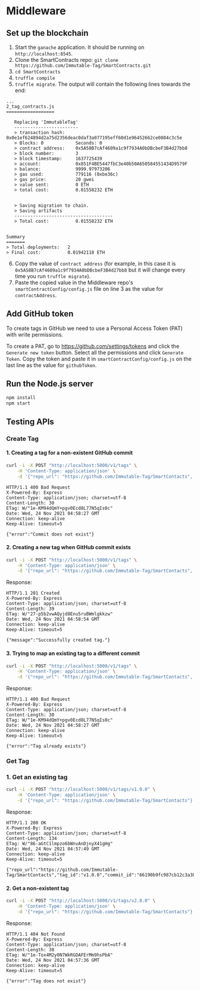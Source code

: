 # Middleware

## Set up the blockchain

1. Start the `ganache` application. It should be running on `http://localhost:8545`.
2. Clone the SmartContracts repo: `git clone https://github.com/Immutable-Tag/SmartContracts.git`
3. `cd SmartContracts`
4. `truffle compile`
5. `truffle migrate`. The output will contain the following lines towards the end:
```
...
2_tag_contracts.js
==================

   Replacing 'ImmutableTag'
   ------------------------
   > transaction hash:    0x0e1ef624894d2a75d2356deac0daf3a077195eff60d1e96452662ce0804c3c5e
   > Blocks: 0            Seconds: 0
   > contract address:    0x5A58B7cAf4609a1c9f7934A0bDBcbeF3B4d27bb8
   > block number:        3
   > block timestamp:     1637725439
   > account:             0x851F4BE5447fbC3e40b50A650584551434D9579F
   > balance:             9999.97973206
   > gas used:            779116 (0xbe36c)
   > gas price:           20 gwei
   > value sent:          0 ETH
   > total cost:          0.01558232 ETH


   > Saving migration to chain.
   > Saving artifacts
   -------------------------------------
   > Total cost:          0.01558232 ETH


Summary
=======
> Total deployments:   2
> Final cost:          0.01942118 ETH
```
6. Copy the value of `contract address` (for example, in this case it is `0x5A58B7cAf4609a1c9f7934A0bDBcbeF3B4d27bb8` but it will change every time you run `truffle migrate`).
7. Paste the copied value in the Middleware repo's `smartContractConfig/config.js` file on line 3 as the value for `contractAddress`.

## Add GitHub token

To create tags in GitHub we need to use a Personal Access Token (PAT) with write permissions.

To create a PAT, go to <https://github.com/settings/tokens> and click the `Generate new token` button. Select all the permissions and click `Generate Token`. Copy the token and paste it in `smartContractConfig/config.js` on the last line as the value for `githubToken`.

## Run the Node.js server

```bash
npm install
npm start
```

## Testing APIs

### Create Tag

#### 1. Creating a tag for a non-existent GitHub commit

```bash
curl -i -X POST "http://localhost:5000/v1/tags" \
    -H 'Content-Type: application/json' \
    -d '{"repo_url": "https://github.com/Immutable-Tag/SmartContacts", "tag_id": "v1.0.0", "commit_id": "abcdef"}'
```

```http
HTTP/1.1 400 Bad Request
X-Powered-By: Express
Content-Type: application/json; charset=utf-8
Content-Length: 30
ETag: W/"1e-KM94dQmY+pgv0Ecd8L77N5qIs0c"
Date: Wed, 24 Nov 2021 04:58:27 GMT
Connection: keep-alive
Keep-Alive: timeout=5

{"error":"Commit does not exist"}
```

#### 2. Creating a new tag when GitHub commit exists

```bash
curl -i -X POST "http://localhost:5000/v1/tags" \
    -H 'Content-Type: application/json' \
    -d '{"repo_url": "https://github.com/Immutable-Tag/SmartContacts", "tag_id": "v1.0.0", "commit_id": "66190b9fc987cb12c3a302c84123122e68ef6450"}'
```

Response:

```http
HTTP/1.1 201 Created
X-Powered-By: Express
Content-Type: application/json; charset=utf-8
Content-Length: 39
ETag: W/"27-p5b2vwAQyjd8Enu5ruBWmlgkkzw"
Date: Wed, 24 Nov 2021 04:58:54 GMT
Connection: keep-alive
Keep-Alive: timeout=5

{"message":"Successfully created tag."}
```

#### 3. Trying to map an existing tag to a different commit

```bash
curl -i -X POST "http://localhost:5000/v1/tags" \
    -H 'Content-Type: application/json' \
    -d '{"repo_url": "https://github.com/Immutable-Tag/SmartContacts", "tag_id": "v1.0.0", "commit_id": "af190b9fc987cb12c3a302c84123122e68ef6451"}'
```

Response:

```http
HTTP/1.1 400 Bad Request
X-Powered-By: Express
Content-Type: application/json; charset=utf-8
Content-Length: 30
ETag: W/"1e-KM94dQmY+pgv0Ecd8L77N5qIs0c"
Date: Wed, 24 Nov 2021 04:58:27 GMT
Connection: keep-alive
Keep-Alive: timeout=5

{"error":"Tag already exists"}
```

### Get Tag

### 1. Get an existing tag

```bash
curl -i -X POST "http://localhost:5000/v1/tags/v1.0.0" \
    -H 'Content-Type: application/json' \
    -d '{"repo_url": "https://github.com/Immutable-Tag/SmartContacts"}'
```

Response:

```http
HTTP/1.1 200 OK
X-Powered-By: Express
Content-Type: application/json; charset=utf-8
Content-Length: 134
ETag: W/"86-aGtC1lmpzo6bWnvAnDjnyX41gHg"
Date: Wed, 24 Nov 2021 04:57:49 GMT
Connection: keep-alive
Keep-Alive: timeout=5

{"repo_url":"https://github.com/Immutable-Tag/SmartContacts","tag_id":"v1.0.0","commit_id":"66190b9fc987cb12c3a302c84123122e68ef6450"}
```

#### 2. Get a non-existent tag

```bash
curl -i -X POST "http://localhost:5000/v1/tags/v2.0.0" \
    -H 'Content-Type: application/json' \
    -d '{"repo_url": "https://github.com/Immutable-Tag/SmartContacts"}'
```

Response:

```http
HTTP/1.1 404 Not Found
X-Powered-By: Express
Content-Type: application/json; charset=utf-8
Content-Length: 30
ETag: W/"1e-Tox4M2y0N7WkRGDAFErMm9hsPbA"
Date: Wed, 24 Nov 2021 04:57:36 GMT
Connection: keep-alive
Keep-Alive: timeout=5

{"error":"Tag does not exist"}
```
